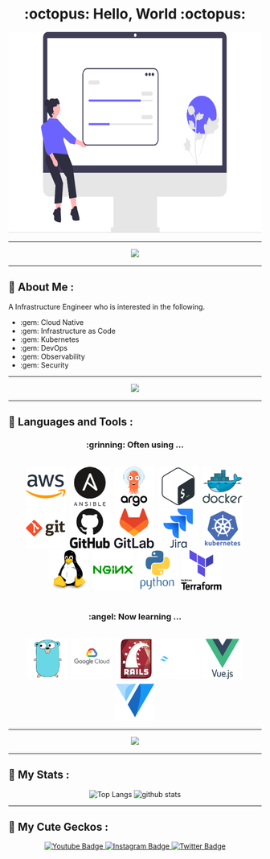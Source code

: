 <div id="header" align="center">
  <h1>
    :octopus: Hello, World :octopus:
  </h1>
</div>

<div align="center">
  <img src="img/undraw_online_stats_0g94.svg" width="800" height="400"/>
</div>

---

<div align="center">
  <img src="https://media.giphy.com/media/NsBkneJdslo4icUsqi/giphy.gif" width="100"/>
</div>

---

## :octopus: About Me :

<div>
  A Infrastructure Engineer who is interested in the following.
  <ul>
    <li>:gem: Cloud Native</li>
    <li>:gem: Infrastructure as Code</li>
    <li>:gem: Kubernetes</li>
    <li>:gem: DevOps</li>
    <li>:gem: Observability</li>
    <li>:gem: Security</li>
  </ul>
</div>

---

<div align="center">
  <img src="https://media.giphy.com/media/NsBkneJdslo4icUsqi/giphy.gif" width="100"/>
</div>

---

## :octopus: Languages and Tools :

<div align="center">
  <h3>:grinning: Often using ...</h3>
  </br>
  <img src="https://github.com/devicons/devicon/blob/master/icons/amazonwebservices/amazonwebservices-original-wordmark.svg" title="AWS" alt="AWS" width="80" height="80"/>&nbsp;
  <img src="https://github.com/devicons/devicon/blob/master/icons/ansible/ansible-original-wordmark.svg" title="Ansible" alt="Ansible" width="80" height="80"/>&nbsp;
  <img src="https://github.com/devicons/devicon/blob/master/icons/argocd/argocd-original-wordmark.svg" title="ArgoCD" alt="ArgoCD" width="80" height="80"/>&nbsp;
  <img src="https://github.com/devicons/devicon/blob/master/icons/bash/bash-original.svg" title="Bash" alt="Bash" width="80" height="80"/>&nbsp;
  <img src="https://github.com/devicons/devicon/blob/master/icons/docker/docker-original-wordmark.svg" title="Docker" alt="Docker" width="80" height="80"/>&nbsp;
  <img src="https://github.com/devicons/devicon/blob/master/icons/git/git-original-wordmark.svg" title="Git" alt="Git" width="80" height="80"/>&nbsp;
  <img src="https://github.com/devicons/devicon/blob/master/icons/github/github-original-wordmark.svg"  title="GitHub" alt="GitHub" width="80" height="80"/>&nbsp;
  <img src="https://github.com/devicons/devicon/blob/master/icons/gitlab/gitlab-original-wordmark.svg" title="Gitlab" alt="Gitlab" width="80" height="80"/>&nbsp;
  <img src="https://github.com/devicons/devicon/blob/master/icons/jira/jira-original-wordmark.svg" title="Jira"  alt="Jira" width="80" height="80"/>&nbsp;
  <img src="https://github.com/devicons/devicon/blob/master/icons/kubernetes/kubernetes-plain-wordmark.svg" title="kubernetes"  alt="kubernetes" width="80" height="80"/>&nbsp;
  <img src="https://github.com/devicons/devicon/blob/master/icons/linux/linux-original.svg" title="Linux"  alt="Linux" width="80" height="80"/>&nbsp;
  <img src="https://github.com/devicons/devicon/blob/master/icons/nginx/nginx-original.svg" title="NGINX" alt="NGINX" width="80" height="80"/>&nbsp;
  <img src="https://github.com/devicons/devicon/blob/master/icons/python/python-original-wordmark.svg" title="Python" alt="Python" width="80" height="80"/>&nbsp;
  <img src="https://github.com/devicons/devicon/blob/master/icons/terraform/terraform-original-wordmark.svg" title="Terraform" alt="Terraform" width="80" height="80"/>
</div>
</br>
<div align="center">
  <h3>:angel: Now learning ...</h3>
  </br>
  <img src="https://github.com/devicons/devicon/blob/master/icons/go/go-original.svg" title="Go" alt="Go" width="80" height="80"/>&nbsp;
  <img src="https://github.com/devicons/devicon/blob/master/icons/googlecloud/googlecloud-original-wordmark.svg" title="GoogleCloud" alt="GoogleCloud" width="80" height="80"/>&nbsp;
  <img src="https://github.com/devicons/devicon/blob/master/icons/rails/rails-original-wordmark.svg" title="Rails" alt="Rails" width="80" height="80"/>&nbsp;
  <img src="https://github.com/devicons/devicon/blob/master/icons/tailwindcss/tailwindcss-original-wordmark.svg" title="TailwindCSS" alt="TailwindCSS" width="80" height="80"/>
  <img src="https://github.com/devicons/devicon/blob/master/icons/vuejs/vuejs-original-wordmark.svg" title="Vuejs" alt="Vuejs" width="80" height="80"/>
  <img src="https://github.com/devicons/devicon/blob/master/icons/vuetify/vuetify-original.svg" title="Vuetify" alt="Vuetify" width="80" height="80"/>
</div>

---

<div align="center">
  <img src="https://media.giphy.com/media/NsBkneJdslo4icUsqi/giphy.gif" width="100"/>
</div>

---

## :octopus: My Stats :

<div align="center">
  <img alt="Top Langs" height="150px" src="https://github-readme-stats.vercel.app/api/top-langs/?username=tako919191&layout=compact&show_icons=true&theme=tokyonight" />
  <img alt="github stats" height="150px" src="https://github-readme-stats.vercel.app/api?username=tako919191&theme=tokyonight&show_icons=ture" />
</div>

---

## :lizard: My Cute Geckos :

<div id="badges" align="center">
  <a href="https://www.youtube.com/@yamotaronikki">
    <img src="https://img.shields.io/badge/YouTube-red?style=for-the-badge&logo=youtube&logoColor=white" alt="Youtube Badge"/>
  </a>
  <a href="https://www.instagram.com/yamotaronikki/">
    <img src="https://img.shields.io/badge/Instagram-magenta?style=for-the-badge&logo=instagram&logoColor=white" alt="Instagram Badge"/>
  </a>
  <a href="https://twitter.com/yamotaronikki">
    <img src="https://img.shields.io/badge/Twitter-blue?style=for-the-badge&logo=twitter&logoColor=white" alt="Twitter Badge"/>
  </a>
</div>
